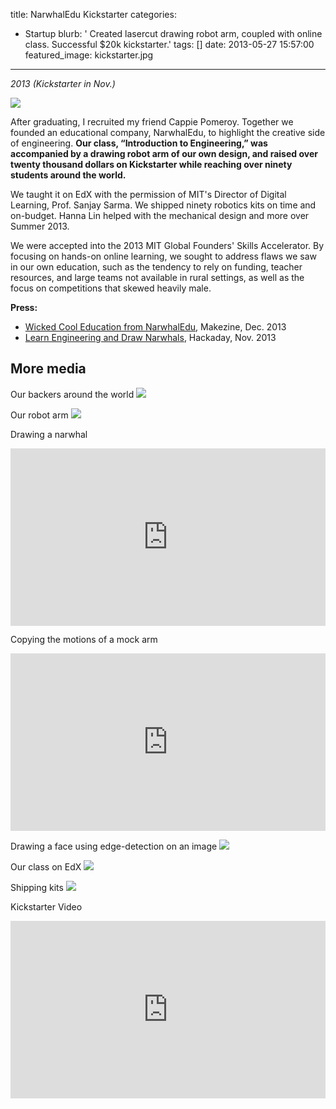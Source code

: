 title: NarwhalEdu Kickstarter
categories:
  - Startup 
blurb: ' Created lasercut drawing robot arm, coupled with online class. Successful $20k kickstarter.'
tags: []
date: 2013-05-27 15:57:00
featured_image: kickstarter.jpg
---
<!--copying.webm kickstarter.webm narwhal.webm -->

*2013 (Kickstarter in Nov.)*

![](kickstarter.jpg)

After graduating, I recruited my friend Cappie Pomeroy. Together we founded an educational company, NarwhalEdu, to highlight the creative side of engineering. **Our class, “Introduction to Engineering,” was accompanied by a drawing robot arm of our own design, and raised over twenty thousand dollars on Kickstarter while reaching over ninety students around the world.**

We taught it on EdX with the permission of MIT's Director of Digital Learning, Prof. Sanjay Sarma. We shipped ninety robotics kits on time and on-budget. Hanna Lin helped with the mechanical design and more over Summer 2013.

 We were accepted into the 2013 MIT Global Founders' Skills Accelerator. By focusing on hands-on online learning, we sought to address flaws we saw in our own education, such as the tendency to rely on funding, teacher resources, and large teams not available in rural settings, as well as the focus on competitions that skewed heavily male.

**Press:**

* [Wicked Cool Education from NarwhalEdu](http://makezine.com/2013/12/04/wicked-cool-education-from-narwhaledu), Makezine, Dec. 2013
* [Learn Engineering and Draw Narwhals](http://hackaday.com/2013/11/22/learn-engineering-and-draw-narwhals), Hackaday, Nov. 2013


## More media 
Our backers around the world
![](batchgeo.jpg)

Our robot arm
![](product.jpg)

Drawing a narwhal 
<div style="padding:56.25% 0 0 0;position:relative;"><iframe src="https://player.vimeo.com/video/264710612?color=f0b000&byline=0&portrait=0" style="position:absolute;top:0;left:0;width:100%;height:100%;" frameborder="0" webkitallowfullscreen mozallowfullscreen allowfullscreen></iframe></div><script src="https://player.vimeo.com/api/player.js"></script>

Copying the motions of a mock arm 
<div style="padding:56.33% 0 0 0;position:relative;"><iframe src="https://player.vimeo.com/video/264710617?color=f0b000&byline=0&portrait=0" style="position:absolute;top:0;left:0;width:100%;height:100%;" frameborder="0" webkitallowfullscreen mozallowfullscreen allowfullscreen></iframe></div><script src="https://player.vimeo.com/api/player.js"></script>

<!--Drawing what was drawn on the screen-->

Drawing a face using edge-detection on an image
![](face.jpg)

Our class on EdX
![](edx.jpg)

Shipping kits
![](shipping_boxes.jpg)

Kickstarter Video 
<div style="padding:56.25% 0 0 0;position:relative;"><iframe src="https://player.vimeo.com/video/264710628?color=f0b000&byline=0&portrait=0" style="position:absolute;top:0;left:0;width:100%;height:100%;" frameborder="0" webkitallowfullscreen mozallowfullscreen allowfullscreen></iframe></div><script src="https://player.vimeo.com/api/player.js"></script>


